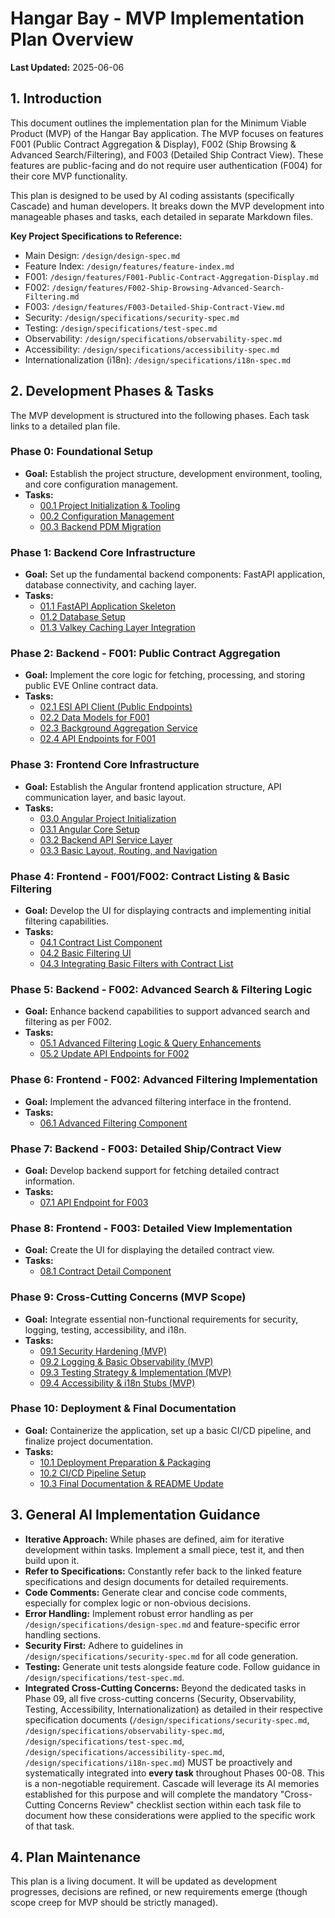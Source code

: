 # Hangar Bay - MVP Implementation Plan Overview

**Last Updated:** 2025-06-06 <!-- To be updated manually or by AI as plan evolves -->

## 1. Introduction

This document outlines the implementation plan for the Minimum Viable Product (MVP) of the Hangar Bay application. The MVP focuses on features F001 (Public Contract Aggregation & Display), F002 (Ship Browsing & Advanced Search/Filtering), and F003 (Detailed Ship Contract View). These features are public-facing and do not require user authentication (F004) for their core MVP functionality.

This plan is designed to be used by AI coding assistants (specifically Cascade) and human developers. It breaks down the MVP development into manageable phases and tasks, each detailed in separate Markdown files.

**Key Project Specifications to Reference:**
*   Main Design: `/design/design-spec.md`
*   Feature Index: `/design/features/feature-index.md`
*   F001: `/design/features/F001-Public-Contract-Aggregation-Display.md`
*   F002: `/design/features/F002-Ship-Browsing-Advanced-Search-Filtering.md`
*   F003: `/design/features/F003-Detailed-Ship-Contract-View.md`
*   Security: `/design/specifications/security-spec.md`
*   Testing: `/design/specifications/test-spec.md`
*   Observability: `/design/specifications/observability-spec.md`
*   Accessibility: `/design/specifications/accessibility-spec.md`
*   Internationalization (i18n): `/design/specifications/i18n-spec.md`

## 2. Development Phases & Tasks

The MVP development is structured into the following phases. Each task links to a detailed plan file.

### Phase 0: Foundational Setup
*   **Goal:** Establish the project structure, development environment, tooling, and core configuration management.
*   **Tasks:**
    *   [00.1 Project Initialization & Tooling](./phase-00-foundational-setup/00.1-project-initialization-tooling.md)
    *   [00.2 Configuration Management](./phase-00-foundational-setup/00.2-configuration-management.md)
    *   [00.3 Backend PDM Migration](./phase-00-foundational-setup/00.3-backend-pdm-migration.md)

### Phase 1: Backend Core Infrastructure
*   **Goal:** Set up the fundamental backend components: FastAPI application, database connectivity, and caching layer.
*   **Tasks:**
    *   [01.1 FastAPI Application Skeleton](./phase-01-backend-core-infrastructure/01.1-fastapi-app-skeleton.md)
    *   [01.2 Database Setup](./phase-01-backend-core-infrastructure/01.2-database-setup.md)
    *   [01.3 Valkey Caching Layer Integration](./phase-01-backend-core-infrastructure/01.3-valkey-cache-integration.md)

### Phase 2: Backend - F001: Public Contract Aggregation
*   **Goal:** Implement the core logic for fetching, processing, and storing public EVE Online contract data.
*   **Tasks:**
    *   [02.1 ESI API Client (Public Endpoints)](./phase-02-backend-f001-public-contract-aggregation/02.1-esi-client-public.md)
    *   [02.2 Data Models for F001](./phase-02-backend-f001-public-contract-aggregation/02.2-data-models-f001.md)
    *   [02.3 Background Aggregation Service](./phase-02-backend-f001-public-contract-aggregation/02.3-background-aggregation-service.md)
    *   [02.4 API Endpoints for F001](./phase-02-backend-f001-public-contract-aggregation/02.4-api-endpoints-f001.md)

### Phase 3: Frontend Core Infrastructure
*   **Goal:** Establish the Angular frontend application structure, API communication layer, and basic layout.
*   **Tasks:**
    *   [03.0 Angular Project Initialization](./phase-03-frontend-core-infrastructure/03.0-angular-project-initialization.md)
    *   [03.1 Angular Core Setup](./phase-03-frontend-core-infrastructure/03.1-angular-core-setup.md)
    *   [03.2 Backend API Service Layer](./phase-03-frontend-core-infrastructure/03.2-backend-api-service-layer.md)
    *   [03.3 Basic Layout, Routing, and Navigation](./phase-03-frontend-core-infrastructure/03.3-basic-layout-routing-navigation.md)

### Phase 4: Frontend - F001/F002: Contract Listing & Basic Filtering
*   **Goal:** Develop the UI for displaying contracts and implementing initial filtering capabilities.
*   **Tasks:**
    *   [04.1 Contract List Component](./phase-04-frontend-f001-f002-contract-listing-basic-filtering/04.1-contract-list-component.md)
    *   [04.2 Basic Filtering UI](./phase-04-frontend-f001-f002-contract-listing-basic-filtering/04.2-basic-filtering-ui.md)
    *   [04.3 Integrating Basic Filters with Contract List](./phase-04-frontend-f001-f002-contract-listing-basic-filtering/04.3-integrating-filters-with-list.md)

### Phase 5: Backend - F002: Advanced Search & Filtering Logic
*   **Goal:** Enhance backend capabilities to support advanced search and filtering as per F002.
*   **Tasks:**
    *   [05.1 Advanced Filtering Logic & Query Enhancements](./phase-05-backend-f002-advanced-search-filtering-logic/05.1-advanced-filtering-logic.md)
    *   [05.2 Update API Endpoints for F002](./phase-05-backend-f002-advanced-search-filtering-logic/05.2-api-endpoints-f002-update.md)

### Phase 6: Frontend - F002: Advanced Filtering Implementation
*   **Goal:** Implement the advanced filtering interface in the frontend.
*   **Tasks:**
    *   [06.1 Advanced Filtering Component](./phase-06-frontend-f002-advanced-filtering-implementation/06.1-advanced-filtering-component.md)

### Phase 7: Backend - F003: Detailed Ship/Contract View
*   **Goal:** Develop backend support for fetching detailed contract information.
*   **Tasks:**
    *   [07.1 API Endpoint for F003](./phase-07-backend-f003-detailed-ship-contract-view/07.1-api-endpoints-f003.md)

### Phase 8: Frontend - F003: Detailed View Implementation
*   **Goal:** Create the UI for displaying the detailed contract view.
*   **Tasks:**
    *   [08.1 Contract Detail Component](./phase-08-frontend-f003-detailed-view-implementation/08.1-contract-detail-component.md)

### Phase 9: Cross-Cutting Concerns (MVP Scope)
*   **Goal:** Integrate essential non-functional requirements for security, logging, testing, accessibility, and i18n.
*   **Tasks:**
    *   [09.1 Security Hardening (MVP)](./phase-09-cross-cutting-concerns-mvp-scope/09.1-security-hardening-mvp.md)
    *   [09.2 Logging & Basic Observability (MVP)](./phase-09-cross-cutting-concerns-mvp-scope/09.2-logging-observability-mvp.md)
    *   [09.3 Testing Strategy & Implementation (MVP)](./phase-09-cross-cutting-concerns-mvp-scope/09.3-testing-strategy-mvp.md)
    *   [09.4 Accessibility & i18n Stubs (MVP)](./phase-09-cross-cutting-concerns-mvp-scope/09.4-accessibility-i18n-stubs-mvp.md)

### Phase 10: Deployment & Final Documentation
*   **Goal:** Containerize the application, set up a basic CI/CD pipeline, and finalize project documentation.
*   **Tasks:**
    *   [10.1 Deployment Preparation & Packaging](./phase-10-deployment/10.1-deployment-prep-packaging.md)
    *   [10.2 CI/CD Pipeline Setup](./phase-10-deployment/10.2-ci-cd-pipeline-setup.md)
    *   [10.3 Final Documentation & README Update](./phase-10-deployment/10.3-final-documentation-readme.md)

## 3. General AI Implementation Guidance

*   **Iterative Approach:** While phases are defined, aim for iterative development within tasks. Implement a small piece, test it, and then build upon it.
*   **Refer to Specifications:** Constantly refer back to the linked feature specifications and design documents for detailed requirements.
*   **Code Comments:** Generate clear and concise code comments, especially for complex logic or non-obvious decisions.
*   **Error Handling:** Implement robust error handling as per `/design/specifications/design-spec.md` and feature-specific error handling sections.
*   **Security First:** Adhere to guidelines in `/design/specifications/security-spec.md` for all code generation.
*   **Testing:** Generate unit tests alongside feature code. Follow guidance in `/design/specifications/test-spec.md`.
*   **Integrated Cross-Cutting Concerns:** Beyond the dedicated tasks in Phase 09, all five cross-cutting concerns (Security, Observability, Testing, Accessibility, Internationalization) as detailed in their respective specification documents (`/design/specifications/security-spec.md`, `/design/specifications/observability-spec.md`, `/design/specifications/test-spec.md`, `/design/specifications/accessibility-spec.md`, `/design/specifications/i18n-spec.md`) MUST be proactively and systematically integrated into **every task** throughout Phases 00-08. This is a non-negotiable requirement. Cascade will leverage its AI memories established for this purpose and will complete the mandatory "Cross-Cutting Concerns Review" checklist section within each task file to document how these considerations were applied to the specific work of that task.

## 4. Plan Maintenance

This plan is a living document. It will be updated as development progresses, decisions are refined, or new requirements emerge (though scope creep for MVP should be strictly managed).
